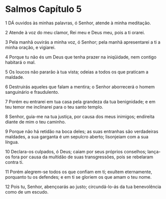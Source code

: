 # Salmos Capítulo 5

1	DÁ ouvidos às minhas palavras, ó Senhor, atende à minha meditação.

2	Atende à voz do meu clamor, Rei meu e Deus meu, pois a ti orarei.

3	Pela manhã ouvirás a minha voz, ó Senhor; pela manhã apresentarei a ti a minha oração, e vigiarei.

4	Porque tu não és um Deus que tenha prazer na iniqüidade, nem contigo habitará o mal.

5	Os loucos não pararão à tua vista; odeias a todos os que praticam a maldade.

6	Destruirás aqueles que falam a mentira; o Senhor aborrecerá o homem sanguinário e fraudulento.

7	Porém eu entrarei em tua casa pela grandeza da tua benignidade; e em teu temor me inclinarei para o teu santo templo.

8	Senhor, guia-me na tua justiça, por causa dos meus inimigos; endireita diante de mim o teu caminho.

9	Porque não há retidão na boca deles; as suas entranhas são verdadeiras maldades, a sua garganta é um sepulcro aberto; lisonjeiam com a sua língua.

10	Declara-os culpados, ó Deus; caiam por seus próprios conselhos; lança-os fora por causa da multidão de suas transgressões, pois se rebelaram contra ti.

11	Porém alegrem-se todos os que confiam em ti; exultem eternamente, porquanto tu os defendes; e em ti se gloriem os que amam o teu nome.

12	Pois tu, Senhor, abençoarás ao justo; circundá-lo-ás da tua benevolência como de um escudo.

